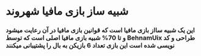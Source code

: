 <b><h1>شبیه ساز بازی مافیا شهروند</h1><b>


<h3>این یک شبیه سااز بازی مافیا است که قوانین بازی مافیا در آن رعایت میشود و تا 70%  شبیه بازی مافیا اصلی است
که توسط BehnamUix طراحی و کد نویسی شده است
این بازی تعداد 6 بازیکن به بال را پشتیبانی میکنند</h3>
